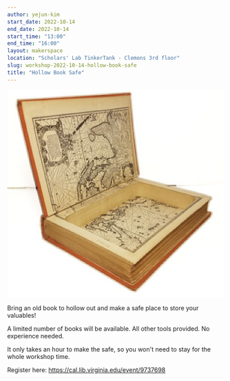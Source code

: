 ```yaml
---
author: yejun-kim
start_date: 2022-10-14
end_date: 2022-10-14
start_time: "13:00"
end_time: "16:00"
layout: makerspace
location: "Scholars' Lab TinkerTank - Clemons 3rd floor"
slug: workshop-2022-10-14-hollow-book-safe
title: "Hollow Book Safe"
---
```


![Hollow Book Safe](/assets/post-media/workshops/book-safe.png)

Bring an old book to hollow out and make a safe place to store your valuables!

A limited number of books will be available. All other tools provided. No experience needed.

It only takes an hour to make the safe, so you won't need to stay for the whole workshop time.

Register here: [https://cal.lib.virginia.edu/event/9737698 ](https://cal.lib.virginia.edu/event/9737698)
